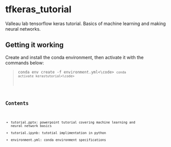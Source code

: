 # tfkeras_tutorial
Valleau lab tensorflow keras tutorial. Basics of machine learning and making neural networks.

## Getting it working
Create and install the conda environment, then activate it with the commands below:
> <code>conda env create -f environment.yml<\code>
> <code>conda activate kerastutorial<\code>

## Contents

- tutorial.pptx: powerpoint tutorial covering machine learning and neural network basics
- tutorial.ipynb: tutotial implimentation in python
- environment.yml: conda environment specifications
